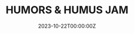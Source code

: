 ---
layout: jam
title: HUMORS & HUMUS JAM
date: 2023-10-22T00:00:00Z
images:
  - img/humors-and-humus-jam/banner.png
description: Humors & Humus Jam. Sep 4 - Oct 22, 2022
games:
  - itch: sump
    title: Sump
    credit: CubeScore

  - itch: tear-ripple
    title: tear ripple
    credit: julie profumo

  - itch: dig-dirt
    title: DIG DIRT
    credit: Minecraft

  - itch: pissedonpetite
    title: PISSED-ON PETITE PERVERT
    credit: name cannot be blank
    
  - itch: hackersuckerloser
    title: HACKER//SUCKER//LOSER
    credit: SUPER PATHETIC
---